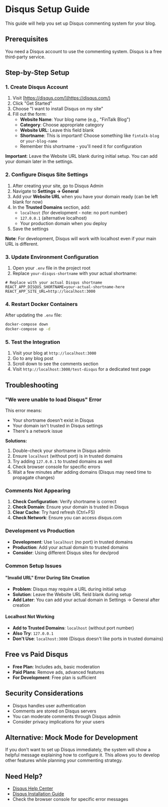 # Disqus Setup Guide

This guide will help you set up Disqus commenting system for your blog.

## Prerequisites

You need a Disqus account to use the commenting system. Disqus is a free third-party service.

## Step-by-Step Setup

### 1. Create Disqus Account

1. Visit [https://disqus.com/](https://disqus.com/)
2. Click "Get Started"
3. Choose "I want to install Disqus on my site"
4. Fill out the form:
   - **Website Name**: Your blog name (e.g., "FinTalk Blog")
   - **Category**: Choose appropriate category
   - **Website URL**: Leave this field blank
   - **Shortname**: This is important! Choose something like `fintalk-blog` or `your-blog-name`
   - Remember this shortname - you'll need it for configuration

**Important**: Leave the Website URL blank during initial setup. You can add your domain later in the settings.

### 2. Configure Disqus Site Settings

1. After creating your site, go to Disqus Admin
2. Navigate to **Settings → General**
3. Add your **Website URL** when you have your domain ready (can be left blank for now)
4. In the **Trusted Domains** section, add:
   - `localhost` (for development - note: no port number)
   - `127.0.0.1` (alternative localhost)
   - Your production domain when you deploy
5. Save the settings

**Note**: For development, Disqus will work with localhost even if your main URL is different.

### 3. Update Environment Configuration

1. Open your `.env` file in the project root
2. Replace `your-disqus-shortname` with your actual shortname:

```env
# Replace with your actual Disqus shortname
REACT_APP_DISQUS_SHORTNAME=your-actual-shortname-here
REACT_APP_SITE_URL=http://localhost:3000
```

### 4. Restart Docker Containers

After updating the `.env` file:

```bash
docker-compose down
docker-compose up -d
```

### 5. Test the Integration

1. Visit your blog at `http://localhost:3000`
2. Go to any blog post
3. Scroll down to see the comments section
4. Visit `http://localhost:3000/test-disqus` for a dedicated test page

## Troubleshooting

### "We were unable to load Disqus" Error

This error means:
- Your shortname doesn't exist in Disqus
- Your domain isn't trusted in Disqus settings
- There's a network issue

**Solutions:**
1. Double-check your shortname in Disqus admin
2. Ensure `localhost` (without port) is in trusted domains
3. Try adding `127.0.0.1` to trusted domains as well
4. Check browser console for specific errors
5. Wait a few minutes after adding domains (Disqus may need time to propagate changes)

### Comments Not Appearing

1. **Check Configuration**: Verify shortname is correct
2. **Check Domain**: Ensure your domain is trusted in Disqus
3. **Clear Cache**: Try hard refresh (Ctrl+F5)
4. **Check Network**: Ensure you can access disqus.com

### Development vs Production

- **Development**: Use `localhost` (no port) in trusted domains
- **Production**: Add your actual domain to trusted domains
- **Consider**: Using different Disqus sites for dev/prod

### Common Setup Issues

#### "Invalid URL" Error During Site Creation
- **Problem**: Disqus may require a URL during initial setup
- **Solution**: Leave the Website URL field blank during setup
- **Add Later**: You can add your actual domain in Settings → General after creation

#### Localhost Not Working
- **Add to Trusted Domains**: `localhost` (without port number)
- **Also Try**: `127.0.0.1`
- **Don't Use**: `localhost:3000` (Disqus doesn't like ports in trusted domains)

## Free vs Paid Disqus

- **Free Plan**: Includes ads, basic moderation
- **Paid Plans**: Remove ads, advanced features
- **For Development**: Free plan is sufficient

## Security Considerations

- Disqus handles user authentication
- Comments are stored on Disqus servers
- You can moderate comments through Disqus admin
- Consider privacy implications for your users

## Alternative: Mock Mode for Development

If you don't want to set up Disqus immediately, the system will show a helpful message explaining how to configure it. This allows you to develop other features while planning your commenting strategy.

## Need Help?

- [Disqus Help Center](https://help.disqus.com/)
- [Disqus Installation Guide](https://help.disqus.com/en/articles/1717112-universal-embed-code)
- Check the browser console for specific error messages